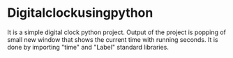 # Digitalclockusingpython
It is a simple digital clock python project. Output of the project is popping of small new window that shows the current time with running seconds. It is done by importing "time" and "Label" standard libraries. 
